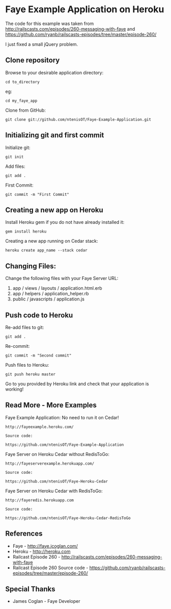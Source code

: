 Faye Example Application on Heroku
==================================

The code for this example was taken from http://railscasts.com/episodes/260-messaging-with-faye and https://github.com/ryanb/railscasts-episodes/tree/master/episode-260/

I just fixed a small jQuery problem.

Clone repository
----------------

Browse to your desirable application directory:
	
	cd to_directory

eg:
	
	cd my_faye_app
	
Clone from GitHub:
	
	git clone git://github.com/ntenisOT/Faye-Example-Application.git
	
Initializing git and first commit
---------------------------------

Initialize git:
	
	git init
	
Add files:
	
	git add .
	
First Commit:
	
	git commit -m "First Commit"
	
Creating a new app on Heroku
----------------------------

Install Heroku gem if you do not have already installed it:
	
	gem install heroku

Creating a new app running on Cedar stack:
	
	heroku create app_name --stack cedar
	
Changing Files:
---------------

Change the following files with your Faye Server URL:

1. app / views / layouts / application.html.erb
2. app / helpers / application_helper.rb	
3. public / javascripts / application.js

	
Push code to Heroku
-------------------

Re-add files to git:
	
	git add .
	
Re-commit:
	
	git commit -m "Second commit"
	
Push files to Heroku:
	
	git push heroku master
	

Go to you provided by Heroku link and check that your application is working!

Read More - More Examples
-------------------------

Faye Example Application: No need to run it on Cedar! 

	http://fayeexample.heroku.com/ 
	
	Source code: 

	https://github.com/ntenisOT/Faye-Example-Application 

Faye Server on Heroku Cedar without RedisToGo: 
	
	http://fayeserverexample.herokuapp.com/ 
	
	Source code: 

	https://github.com/ntenisOT/Faye-Heroku-Cedar 

Faye Server on Heroku Cedar with RedisToGo: 

	http://fayeredis.herokuapp.com 

	Source code: 
	
	https://github.com/ntenisOT/Faye-Heroku-Cedar-RedisToGo

References
----------
* Faye - http://faye.jcoglan.com/
* Heroku - http://heroku.com
* Railcast Episode 260 - http://railscasts.com/episodes/260-messaging-with-faye
* Railcast Episode 260 Source code - https://github.com/ryanb/railscasts-episodes/tree/master/episode-260/

Special Thanks
--------------
* James Coglan - Faye Developer
